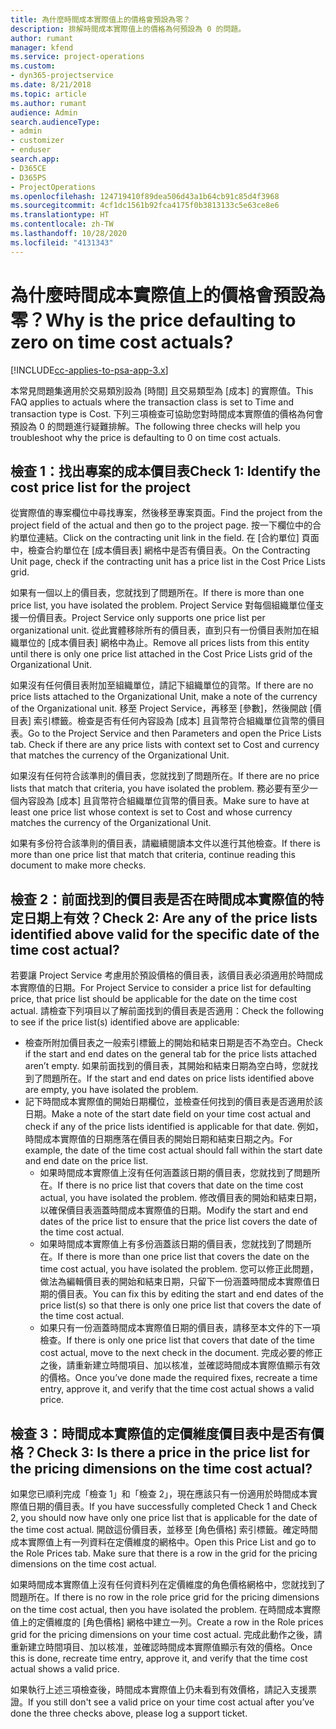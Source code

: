 ```yaml
---
title: 為什麼時間成本實際值上的價格會預設為零？
description: 排解時間成本實際值上的價格為何預設為 0 的問題。
author: rumant
manager: kfend
ms.service: project-operations
ms.custom:
- dyn365-projectservice
ms.date: 8/21/2018
ms.topic: article
ms.author: rumant
audience: Admin
search.audienceType:
- admin
- customizer
- enduser
search.app:
- D365CE
- D365PS
- ProjectOperations
ms.openlocfilehash: 124719410f89dea506d43a1b64cb91c85d4f3968
ms.sourcegitcommit: 4cf1dc1561b92fca4175f0b3813133c5e63ce8e6
ms.translationtype: HT
ms.contentlocale: zh-TW
ms.lasthandoff: 10/28/2020
ms.locfileid: "4131343"
---
```

# <a name="why-is-the-price-defaulting-to-zero-on-time-cost-actuals"></a><span data-ttu-id="dee38-103">為什麼時間成本實際值上的價格會預設為零？</span><span class="sxs-lookup"><span data-stu-id="dee38-103">Why is the price defaulting to zero on time cost actuals?</span></span>

[!INCLUDE[cc-applies-to-psa-app-3.x](../includes/cc-applies-to-psa-app-3x.md)]

<span data-ttu-id="dee38-104">本常見問題集適用於交易類別設為 [時間] 且交易類型為 [成本] 的實際值。</span><span class="sxs-lookup"><span data-stu-id="dee38-104">This FAQ applies to actuals where the transaction class is set to Time and transaction type is Cost.</span></span> <span data-ttu-id="dee38-105">下列三項檢查可協助您對時間成本實際值的價格為何會預設為 0 的問題進行疑難排解。</span><span class="sxs-lookup"><span data-stu-id="dee38-105">The following three checks will help you troubleshoot why the price is defaulting to 0 on time cost actuals.</span></span>
 
## <a name="check-1-identify-the-cost-price-list-for-the-project"></a><span data-ttu-id="dee38-106">檢查 1：找出專案的成本價目表</span><span class="sxs-lookup"><span data-stu-id="dee38-106">Check 1: Identify the cost price list for the project</span></span>

<span data-ttu-id="dee38-107">從實際值的專案欄位中尋找專案，然後移至專案頁面。</span><span class="sxs-lookup"><span data-stu-id="dee38-107">Find the project from the project field of the actual and then go to the project page.</span></span> <span data-ttu-id="dee38-108">按一下欄位中的合約單位連結。</span><span class="sxs-lookup"><span data-stu-id="dee38-108">Click on the contracting unit link in the field.</span></span> <span data-ttu-id="dee38-109">在 [合約單位] 頁面中，檢查合約單位在 [成本價目表] 網格中是否有價目表。</span><span class="sxs-lookup"><span data-stu-id="dee38-109">On the Contracting Unit page, check if the contracting unit has a price list in the Cost Price Lists grid.</span></span>

<span data-ttu-id="dee38-110">如果有一個以上的價目表，您就找到了問題所在。</span><span class="sxs-lookup"><span data-stu-id="dee38-110">If there is more than one price list, you have isolated the problem.</span></span> <span data-ttu-id="dee38-111">Project Service 對每個組織單位僅支援一份價目表。</span><span class="sxs-lookup"><span data-stu-id="dee38-111">Project Service only supports one price list per organizational unit.</span></span> <span data-ttu-id="dee38-112">從此實體移除所有的價目表，直到只有一份價目表附加在組織單位的 [成本價目表] 網格中為止。</span><span class="sxs-lookup"><span data-stu-id="dee38-112">Remove all prices lists from this entity until there is only one price list attached in the Cost Price Lists grid of the Organizational Unit.</span></span>

<span data-ttu-id="dee38-113">如果沒有任何價目表附加至組織單位，請記下組織單位的貨幣。</span><span class="sxs-lookup"><span data-stu-id="dee38-113">If there are no price lists attached to the Organizational Unit, make a note of the currency of the Organizational unit.</span></span> <span data-ttu-id="dee38-114">移至 Project Service，再移至 [參數]，然後開啟 [價目表] 索引標籤。檢查是否有任何內容設為 [成本] 且貨幣符合組織單位貨幣的價目表。</span><span class="sxs-lookup"><span data-stu-id="dee38-114">Go to the Project Service and then Parameters and open the Price Lists tab. Check if there are any price lists with context set to Cost and currency that matches the currency of the Organizational Unit.</span></span>
 
<span data-ttu-id="dee38-115">如果沒有任何符合該準則的價目表，您就找到了問題所在。</span><span class="sxs-lookup"><span data-stu-id="dee38-115">If there are no price lists that match that criteria, you have isolated the problem.</span></span> <span data-ttu-id="dee38-116">務必要有至少一個內容設為 [成本] 且貨幣符合組織單位貨幣的價目表。</span><span class="sxs-lookup"><span data-stu-id="dee38-116">Make sure to have at least one price list whose context is set to Cost and whose currency matches the currency of the Organizational Unit.</span></span>

<span data-ttu-id="dee38-117">如果有多份符合該準則的價目表，請繼續閱讀本文件以進行其他檢查。</span><span class="sxs-lookup"><span data-stu-id="dee38-117">If there is more than one price list that match that criteria, continue reading this document to make more checks.</span></span>

## <a name="check-2-are-any-of-the-price-lists-identified-above-valid-for-the-specific-date-of-the-time-cost-actual"></a><span data-ttu-id="dee38-118">檢查 2：前面找到的價目表是否在時間成本實際值的特定日期上有效？</span><span class="sxs-lookup"><span data-stu-id="dee38-118">Check 2: Are any of the price lists identified above valid for the specific date of the time cost actual?</span></span>

<span data-ttu-id="dee38-119">若要讓 Project Service 考慮用於預設價格的價目表，該價目表必須適用於時間成本實際值的日期。</span><span class="sxs-lookup"><span data-stu-id="dee38-119">For Project Service to consider a price list for defaulting price, that price list should be applicable for the date on the time cost actual.</span></span> <span data-ttu-id="dee38-120">請檢查下列項目以了解前面找到的價目表是否適用：</span><span class="sxs-lookup"><span data-stu-id="dee38-120">Check the following to see if the price list(s) identified above are applicable:</span></span>

- <span data-ttu-id="dee38-121">檢查所附加價目表之一般索引標籤上的開始和結束日期是否不為空白。</span><span class="sxs-lookup"><span data-stu-id="dee38-121">Check if the start and end dates on the general tab for the price lists attached aren’t empty.</span></span> <span data-ttu-id="dee38-122">如果前面找到的價目表，其開始和結束日期為空白時，您就找到了問題所在。</span><span class="sxs-lookup"><span data-stu-id="dee38-122">If the start and end dates on price lists identified above are empty, you have isolated the problem.</span></span> 
- <span data-ttu-id="dee38-123">記下時間成本實際值的開始日期欄位，並檢查任何找到的價目表是否適用於該日期。</span><span class="sxs-lookup"><span data-stu-id="dee38-123">Make a note of the start date field on your time cost actual and check if any of the price lists identified is applicable for that date.</span></span> <span data-ttu-id="dee38-124">例如，時間成本實際值的日期應落在價目表的開始日期和結束日期之內。</span><span class="sxs-lookup"><span data-stu-id="dee38-124">For example, the date of the time cost actual should fall within the start date and end date on the price list.</span></span> 
    - <span data-ttu-id="dee38-125">如果時間成本實際值上沒有任何涵蓋該日期的價目表，您就找到了問題所在。</span><span class="sxs-lookup"><span data-stu-id="dee38-125">If there is no price list that covers that date on the time cost actual, you have isolated the problem.</span></span> <span data-ttu-id="dee38-126">修改價目表的開始和結束日期，以確保價目表涵蓋時間成本實際值的日期。</span><span class="sxs-lookup"><span data-stu-id="dee38-126">Modify the start and end dates of the price list to ensure that the price list covers the date of the time cost actual.</span></span> 
    - <span data-ttu-id="dee38-127">如果時間成本實際值上有多份涵蓋該日期的價目表，您就找到了問題所在。</span><span class="sxs-lookup"><span data-stu-id="dee38-127">If there is more than one price list that covers the date on the time cost actual, you have isolated the problem.</span></span> <span data-ttu-id="dee38-128">您可以修正此問題，做法為編輯價目表的開始和結束日期，只留下一份涵蓋時間成本實際值日期的價目表。</span><span class="sxs-lookup"><span data-stu-id="dee38-128">You can fix this by editing the start and end dates of the price list(s) so that there is only one price list that covers the date of the time cost actual.</span></span> 
    - <span data-ttu-id="dee38-129">如果只有一份涵蓋時間成本實際值日期的價目表，請移至本文件的下一項檢查。</span><span class="sxs-lookup"><span data-stu-id="dee38-129">If there is only one price list that covers that date of the time cost actual, move to the next check in the document.</span></span>
<span data-ttu-id="dee38-130">完成必要的修正之後，請重新建立時間項目、加以核准，並確認時間成本實際值顯示有效的價格。</span><span class="sxs-lookup"><span data-stu-id="dee38-130">Once you’ve done made the required fixes, recreate a time entry, approve it, and verify that the time cost actual shows a valid price.</span></span>

## <a name="check-3-is-there-a-price-in-the-price-list-for-the-pricing-dimensions-on-the-time-cost-actual"></a><span data-ttu-id="dee38-131">檢查 3：時間成本實際值的定價維度價目表中是否有價格？</span><span class="sxs-lookup"><span data-stu-id="dee38-131">Check 3: Is there a price in the price list for the pricing dimensions on the time cost actual?</span></span>

<span data-ttu-id="dee38-132">如果您已順利完成「檢查 1」和「檢查 2」，現在應該只有一份適用於時間成本實際值日期的價目表。</span><span class="sxs-lookup"><span data-stu-id="dee38-132">If you have successfully completed Check 1 and Check 2, you should now have only one price list that is applicable for the date of the time cost actual.</span></span> <span data-ttu-id="dee38-133">開啟這份價目表，並移至 [角色價格] 索引標籤。確定時間成本實際值上有一列資料在定價維度的網格中。</span><span class="sxs-lookup"><span data-stu-id="dee38-133">Open this Price List and go to the Role Prices tab. Make sure that there is a row in the grid for the pricing dimensions on the time cost actual.</span></span>

<span data-ttu-id="dee38-134">如果時間成本實際值上沒有任何資料列在定價維度的角色價格網格中，您就找到了問題所在。</span><span class="sxs-lookup"><span data-stu-id="dee38-134">If there is no row in the role price grid for the pricing dimensions on the time cost actual, then you have isolated the problem.</span></span> <span data-ttu-id="dee38-135">在時間成本實際值上的定價維度的 [角色價格] 網格中建立一列。</span><span class="sxs-lookup"><span data-stu-id="dee38-135">Create a row in the Role prices grid for the pricing dimensions on your time cost actual.</span></span> <span data-ttu-id="dee38-136">完成此動作之後，請重新建立時間項目、加以核准，並確認時間成本實際值顯示有效的價格。</span><span class="sxs-lookup"><span data-stu-id="dee38-136">Once this is done, recreate time entry, approve it, and verify that the time cost actual shows a valid price.</span></span>
 
<span data-ttu-id="dee38-137">如果執行上述三項檢查後，時間成本實際值上仍未看到有效價格，請記入支援票證。</span><span class="sxs-lookup"><span data-stu-id="dee38-137">If you still don't see a valid price on your time cost actual after you’ve done the three checks above, please log a support ticket.</span></span>



